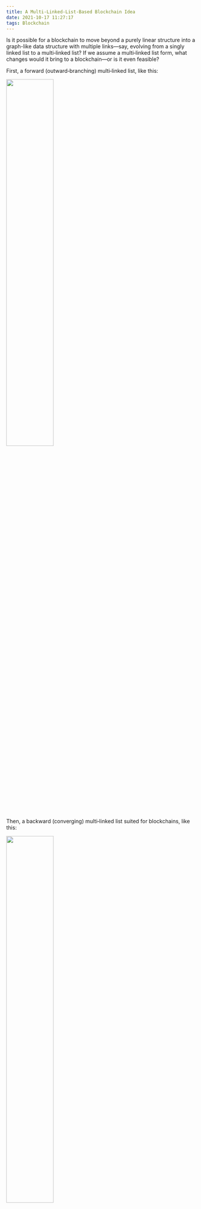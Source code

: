 ```yaml
---
title: A Multi-Linked-List-Based Blockchain Idea
date: 2021-10-17 11:27:17
tags: Blockchain
---
```


Is it possible for a blockchain to move beyond a purely linear structure into a graph-like data structure with multiple links—say, evolving from a singly linked list to a multi‑linked list? If we assume a multi‑linked list form, what changes would it bring to a blockchain—or is it even feasible?

First, a forward (outward‑branching) multi‑linked list, like this:

<img src="1.png" width="50%">

Then, a backward (converging) multi‑linked list suited for blockchains, like this:

<img src="2.png" width="50%">

For a multi‑linked list, one variant fixes the number of successors (e.g., exactly 2 child nodes per node). Another allows a variable number of successors—each node can point to any number of children. The difference between the two is minor.

Another fork in the road is whether to retain the concept of block height. Block height indexes block order and plays an important role in synchronizing data across nodes. In a multi‑linked list, if we define block height by tree depth, it would look like this:

<img src="3.png" width="50%">

Alternatively, we can define it by the order in which blocks are written—that is, the initial label implies block height:

<img src="2.png" width="50%">

For blockchains, verifying data integrity is critical. When there’s only one child per node, other nodes can easily sync a block’s data and validate it via hash values. In a multi‑linked‑list scenario, validating a block becomes more complex—but not unmanageable. You simply repeat the original “validate one block” operation multiple times in a loop to verify more links.

The key difference between forward and backward multi‑linked lists is this: one diverges outward, so each higher level contains more nodes—growing exponentially. The other converges, so the number of nodes per level decreases until only one remains. In other words, a right‑side‑up tree versus an upside‑down tree.

<img src="6.png" width="50%">

Blockchains have a genesis block. In a forward multi‑linked list, the genesis block remains singular, but as children expand, things become increasingly hard to control. If we keep block height, there’s no fundamental reason it couldn’t work—beyond some extra steps in the program. If we drop block height or replace it with an index, blocks can still be produced one by one; there’s no technical impossibility, though the handling remains essentially chain‑like. Simply switching the data structure from a linked list to a multi‑linked list doesn’t seem to offer clear benefits, because it’s hard to imagine what advantages it would bring.

<img src="7.png" width="50%">

With a backward multi‑linked list, there’s a big question: what about the genesis block? In an upside‑down tree, the number of children shrinks and finally becomes one. Would the genesis block then have to specify a large initial number of nodes that gradually converges to one? That’s unreasonable—equivalent to hard‑coding a halting condition: once a certain block height is reached, you can no longer append content. Clearly undesirable.

Because tree structures either diverge or converge, the multi‑linked‑list idea runs into problems. So how about this: use **parallel** multi‑linked lists—would that work?

<img src="4.png" width="50%">

Since you’d need multiple inputs and outputs—and the counts must match—this uses repeated pointers to achieve that.

Again, it’s technically feasible. The question is: what’s the benefit? What does this data structure actually bring—beyond extra program complexity?

Well, there is one thing: this structure allows producing two blocks at the same time. As long as two nodes use the same parent, even if they’re simultaneous with no ordering, both can be appended as children.

But then more problems arise. How do we prevent double‑spending? If the same account’s transactions appear in both blocks, which one wins? In distributed systems, synchronization is ultimately a process of many points becoming one. Even parallel programs face resource contention. After producing two blocks simultaneously, you still need some single‑point mechanism to process the data; producing simultaneous blocks becomes meaningless and doesn’t speed up the system’s overall throughput.

Moreover, a “parallel” multi‑linked list can essentially be viewed like this:

<img src="5.png" width="50%">

Seen this way, parallel multi‑linked lists make even less sense.

All in all, is it possible for a blockchain to be based on a multi‑linked‑list data structure? It seems unnecessary. A singly linked list is simple, yet it truly fits a blockchain’s needs.


<br><br>

### Background

#### Singly Linked List

<img src="10.png" width="50%">

A singly linked list is a linear data structure. Each node contains a field that points to the next node, explicitly representing relationships between nodes. In programs, this field is usually filled with the referenced object’s address. (You could also use the node’s value directly, but separating by type is clearer.)

```
type Node struct {
	Value int
	Next  *Node
}

func main() {
	node1 := Node{Value: 1}
	fmt.Printf("%p\n", &node1) // 0x14000104210

	node2 := Node{Value: 2}
	fmt.Printf("%p\n", &node2) // 0x14000104220

	node1.Next = &node2
	fmt.Println(node1) // {1 0x14000104220}
	fmt.Println(node2) // {2 <nil>}
}
```

`node1`’s memory address is `0x14000104210`, and `node2`’s is `0x14000104220`. Assign `node2`’s address to `node1`’s `next` field. At that point, accessing `node1` lets you reach `node2` via `next`. By extension, even with many nodes, knowing only the starting node `node1` lets you traverse all nodes in the linked list.

#### Doubly Linked List

<img src="11.png" width="50%">

A doubly linked list adds one more field on top of a singly linked list to store a pointer to the previous node. With this structure, when you access any node, you can learn both the next and the previous node.

```
type Node struct {
	Value int
	Next  *Node
	Prev  *Node
}
```

#### (Doubly Linked List) − (Singly Linked List)

A singly linked list retains information about the next node; a doubly linked list keeps both previous and next. Is there a data structure that keeps **only** the previous node? For example:

```
type Node struct {
	Value int
	Prev  *Node
}
```

Why build a linked list that retains only the previous node? Because there’s a scenario where, when creating the current node, the next node’s content and reference address are not yet determined—or don’t exist.

Once the next node is determined, should we modify the previous node? It’s easy to change in a demo, but what about in a massive database? Update costs are high. And in a distributed system? Network I/O and consistency add even more cost.

<img src="12.png" width="50%">

This structure might not be bad: it preserves the essence of a linked list while allowing the list to grow without altering prior nodes’ data. The traversal order, however, is the reverse of a singly linked list—you must traverse from the last node backward to visit all nodes, as if the singly linked list were flipped. But a flipped singly linked list is still a singly linked list.
